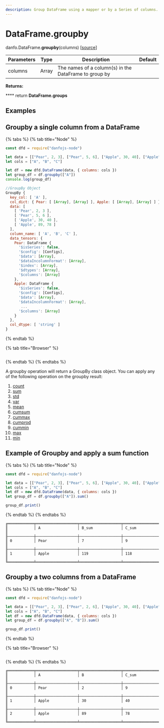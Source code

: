 ```yaml
---
description: Group DataFrame using a mapper or by a Series of columns.
---
```


# DataFrame.groupby

danfo.DataFrame.**groupby**(columns) \[[source](https://github.com/opensource9ja/danfojs/blob/3398c2f540c16ac95599a05b6f2db4eff8a258c9/danfojs/src/core/frame.js#L1142)]

| Parameters | Type  | Description                                           | Default |
| ---------- | ----- | ----------------------------------------------------- | ------- |
| columns    | Array | The names of a column(s) in the DataFrame to group by |         |

**Returns:**

&#x20;      ****       return **DataFrame.groups**

## **Examples**

## **Groupby a single column from a DataFrame**

{% tabs %}
{% tab title="Node" %}
```javascript
const dfd = require("danfojs-node")

let data = [["Pear", 2, 3], ["Pear", 5, 6], ["Apple", 30, 40], ["Apple", 89, 78]]
let cols = ["A", "B", "C"]

let df = new dfd.DataFrame(data, { columns: cols })
let group_df = df.groupby(["A"])
console.log(group_df)

//GroupBy Object
GroupBy {
  key_col: [ 'A' ],
  col_dict: { Pear: [ [Array], [Array] ], Apple: [ [Array], [Array] ] },
  data: [
    [ 'Pear', 2, 3 ],
    [ 'Pear', 5, 6 ],
    [ 'Apple', 30, 40 ],
    [ 'Apple', 89, 78 ]
  ],
  column_name: [ 'A', 'B', 'C' ],
  data_tensors: {
    Pear: DataFrame {
      '$isSeries': false,
      '$config': [Configs],
      '$data': [Array],
      '$dataIncolumnFormat': [Array],
      '$index': [Array],
      '$dtypes': [Array],
      '$columns': [Array]
    },
    Apple: DataFrame {
      '$isSeries': false,
      '$config': [Configs],
      '$data': [Array],
      '$dataIncolumnFormat': [Array],
       ...
      '$columns': [Array]
    }
  },
  col_dtype: [ 'string' ]
}
```
{% endtab %}

{% tab title="Browser" %}
```
```
{% endtab %}
{% endtabs %}

A groupby operation will return a GroupBy class object. You can apply any of the following operation on the groupby result:

1. [count](danfo.dataframe.count.md)
2. [sum](danfo.dataframe.sum.md)
3. [std](danfo.dataframe.std.md)
4. [var](danfo.dataframe.var.md)
5. [mean](danfo.dataframe.mean.md)
6. [cumsum](danfo.dataframe.cumsum.md)&#x20;
7. [cummax](danfo.dataframe.cummax.md)
8. [cumprod](danfo.dataframe.cumprod.md)
9. [cummin](danfo.dataframe.cummin.md)
10. [max](danfo.dataframe.max.md)
11. [min](danfo.dataframe.min.md)

## Example of Groupby and apply a sum function

{% tabs %}
{% tab title="Node" %}
```javascript
const dfd = require("danfojs-node")

let data = [["Pear", 2, 3], ["Pear", 5, 6], ["Apple", 30, 40], ["Apple", 89, 78]]
let cols = ["A", "B", "C"]
let df = new dfd.DataFrame(data, { columns: cols })
let group_df = df.groupby(["A"]).sum()

group_df.print()

```
{% endtab %}
{% endtabs %}

```
╔════════════╤═══════════════════╤═══════════════════╤═══════════════════╗
║            │ A                 │ B_sum             │ C_sum             ║
╟────────────┼───────────────────┼───────────────────┼───────────────────╢
║ 0          │ Pear              │ 7                 │ 9                 ║
╟────────────┼───────────────────┼───────────────────┼───────────────────╢
║ 1          │ Apple             │ 119               │ 118               ║
╚════════════╧═══════════════════╧═══════════════════╧═══════════════════╝
```

## **Groupby a two columns from a DataFrame**

{% tabs %}
{% tab title="Node" %}
```javascript
const dfd = require("danfojs-node")

let data = [["Pear", 2, 3], ["Pear", 2, 6], ["Apple", 30, 40], ["Apple", 89, 78]]
let cols = ["A", "B", "C"]
let df = new dfd.DataFrame(data, { columns: cols })
let group_df = df.groupby(["A", "B"]).sum()

group_df.print()
```
{% endtab %}

{% tab title="Browser" %}
```
```
{% endtab %}
{% endtabs %}

```
╔════════════╤═══════════════════╤═══════════════════╤═══════════════════╗
║            │ A                 │ B                 │ C_sum             ║
╟────────────┼───────────────────┼───────────────────┼───────────────────╢
║ 0          │ Pear              │ 2                 │ 9                 ║
╟────────────┼───────────────────┼───────────────────┼───────────────────╢
║ 1          │ Apple             │ 30                │ 40                ║
╟────────────┼───────────────────┼───────────────────┼───────────────────╢
║ 2          │ Apple             │ 89                │ 78                ║
╚════════════╧═══════════════════╧═══════════════════╧═══════════════════╝
```
